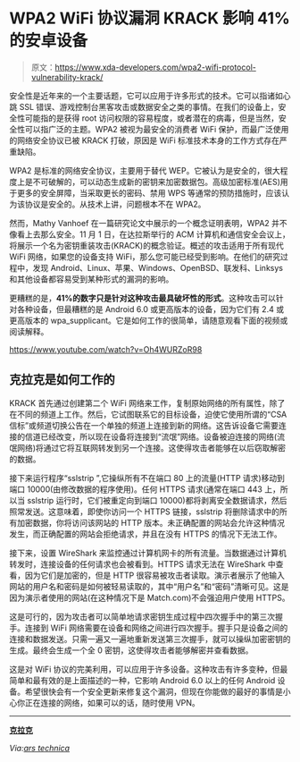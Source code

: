 # WPA2 WiFi 协议漏洞 KRACK 影响 41%的安卓设备

> 原文：<https://www.xda-developers.com/wpa2-wifi-protocol-vulnerability-krack/>

安全性是近年来的一个主要话题，它可以应用于许多形式的技术。它可以指诸如心跳 SSL 错误、游戏控制台黑客攻击或数据安全之类的事情。在我们的设备上，安全性可能指的是获得 root 访问权限的容易程度，或者潜在的病毒，但是当然，安全性可以指广泛的主题。WPA2 被视为最安全的消费者 WiFi 保护，而最广泛使用的网络安全协议已被 KRACK 打破，原因是 WiFi 标准技术本身的工作方式存在严重缺陷。

WPA2 是标准的网络安全协议，主要用于替代 WEP。它被认为是安全的，很大程度上是不可破解的，可以动态生成新的密钥来加密数据包。高级加密标准(AES)用于更多的安全屏障，当采取更长的密码、禁用 WPS 等通常的预防措施时，应该认为该协议是安全的。从技术上讲，问题根本不在 WPA2。

然而，Mathy Vanhoef 在一篇研究论文中展示的一个概念证明表明，WPA2 并不像看上去那么安全。11 月 1 日，在达拉斯举行的 ACM 计算机和通信安全会议上，将展示一个名为密钥重装攻击(KRACK)的概念验证。概述的攻击适用于所有现代 WiFi 网络，如果您的设备支持 WiFi，那么您可能已经受到影响。在他们的研究过程中，发现 Android、Linux、苹果、Windows、OpenBSD、联发科、Linksys 和其他设备都容易受到某种形式的漏洞的影响。

更糟糕的是，**41%的数字只是针对这种攻击最具破坏性的形式**。这种攻击可以针对各种设备，但最糟糕的是 Android 6.0 或更高版本的设备，因为它们有 2.4 或更高版本的 wpa_supplicant。它是如何工作的很简单，请随意观看下面的视频或阅读解释。

https://www.youtube.com/watch?v=Oh4WURZoR98

## 克拉克是如何工作的

KRACK 首先通过创建第二个 WiFi 网络来工作，复制原始网络的所有属性，除了在不同的频道上工作。然后，它试图联系它的目标设备，迫使它使用所谓的“CSA 信标”或频道切换公告在一个单独的频道上连接到新的网络。这告诉设备它需要连接的信道已经改变，所以现在设备将连接到“流氓”网络。设备被迫连接的网络(流氓网络)将通过它将互联网转发到另一个连接。这使得攻击者能够在以后窃取解密的数据。

接下来运行程序“sslstrip ”,它操纵所有不在端口 80 上的流量(HTTP 请求)移动到端口 10000(由修改数据的程序使用)。任何 HTTPS 请求(通常在端口 443 上，所以当 sslstrip 运行时，它们被重定向到端口 10000)都将剥离安全数据请求，然后照常发送。这意味着，即使你访问一个 HTTPS 链接，sslstrip 将删除请求中的所有加密数据，你将访问该网站的 HTTP 版本。未正确配置的网站会允许这种情况发生，而正确配置的网站会拒绝请求，并且在没有 HTTPS 的情况下无法工作。

接下来，设置 WireShark 来监控通过计算机网卡的所有流量。当数据通过计算机转发时，连接设备的任何请求也会被看到。HTTPS 请求无法在 WireShark 中查看，因为它们是加密的，但是 HTTP 很容易被攻击者读取。演示者展示了他输入网站的用户名和密码是如何被轻易读取的，其中“用户名”和“密码”清晰可见。这是因为演示者使用的网站(在这种情况下是 Match.com)不会强迫用户使用 HTTPS。

这是可行的，因为攻击者可以简单地请求密钥生成过程中四次握手中的第三次握手。连接到 WiFi 网络需要在设备和网络之间进行四次握手。握手只是设备之间的连接和数据发送。只需一遍又一遍地重新发送第三次握手，就可以操纵加密密钥的生成。最终会生成一个全 0 密钥，这使得攻击者能够解密并查看数据。

这是对 WiFi 协议的完美利用，可以应用于许多设备。这种攻击有许多变种，但最简单和最有效的是上面描述的一种，它影响 Android 6.0 以上的任何 Android 设备。希望很快会有一个安全更新来修复这个漏洞，但现在你能做的最好的事情是小心你正在连接的网络，如果可以的话，随时使用 VPN。

* * *

[**克拉克**](https://www.krackattacks.com/)

*Via:[ars technica](https://arstechnica.com/information-technology/2017/10/severe-flaw-in-wpa2-protocol-leaves-wi-fi-traffic-open-to-eavesdropping/)*